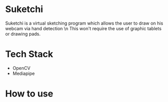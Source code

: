 # Suketchi
Suketchi is a virtual sketching program which allows the user to draw on his webcam via hand detection \n
This won't require the use of graphic tablets or drawing pads.
# Tech Stack
 * OpenCV
 * Mediapipe
# How to use

